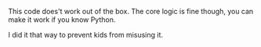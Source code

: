 This code does't work out of the box. The core logic is fine though, you can make it work if you know Python.

I did it that way to prevent kids from misusing it.
